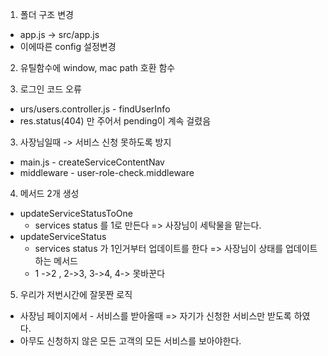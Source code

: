 1. 폴더 구조 변경

- app.js -> src/app.js
- 이에따른 config 설정변경

2. 유틸함수에 window, mac path 호환 함수

3. 로그인 코드 오류

- urs/users.controller.js - findUserInfo
- res.status(404) 만 주어서 pending이 계속 걸렸음

3. 사장님일때 -> 서비스 신청 못하도록 방지

- main.js - createServiceContentNav
- middleware - user-role-check.middleware

4. 메서드 2개 생성

- updateServiceStatusToOne
  - services status 를 1로 만든다 => 사장님이 세탁물을 맡는다.
- updateServiceStatus
  - services status 가 1인거부터 업데이트를 한다 => 사장님이 상태를 업데이트 하는 메서드
  - 1 ->2 , 2->3, 3->4, 4-> 못바꾼다

5. 우리가 저번시간에 잘못짠 로직

- 사장님 페이지에서 - 서비스를 받아올때 => 자기가 신청한 서비스만 받도록 하였다.
- 아무도 신청하지 않은 모든 고객의 모든 서비스를 보아야한다.
